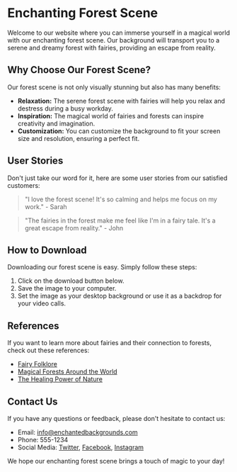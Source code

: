 <!--font:Alegreya-->

# Enchanting Forest Scene

Welcome to our website where you can immerse yourself in a magical world with our enchanting forest scene. Our background will transport you to a serene and dreamy forest with fairies, providing an escape from reality.

## Why Choose Our Forest Scene?

Our forest scene is not only visually stunning but also has many benefits:

- **Relaxation:** The serene forest scene with fairies will help you relax and destress during a busy workday.
- **Inspiration:** The magical world of fairies and forests can inspire creativity and imagination.
- **Customization:** You can customize the background to fit your screen size and resolution, ensuring a perfect fit.

## User Stories

Don't just take our word for it, here are some user stories from our satisfied customers:

> "I love the forest scene! It's so calming and helps me focus on my work." - Sarah

> "The fairies in the forest make me feel like I'm in a fairy tale. It's a great escape from reality." - John

## How to Download

Downloading our forest scene is easy. Simply follow these steps:

1. Click on the download button below.
2. Save the image to your computer.
3. Set the image as your desktop background or use it as a backdrop for your video calls.

## References

If you want to learn more about fairies and their connection to forests, check out these references:

- [Fairy Folklore](#)
- [Magical Forests Around the World](#)
- [The Healing Power of Nature](#)

## Contact Us

If you have any questions or feedback, please don't hesitate to contact us:

- Email: [info@enchantedbackgrounds.com](mailto:info@enchantedbackgrounds.com)
- Phone: 555-1234
- Social Media: [Twitter](#), [Facebook](#), [Instagram](#)

We hope our enchanting forest scene brings a touch of magic to your day!

<!--

Write me content for website with wallpaper which alt text is:

"A dreamy forest scene with fairies"

The name/title of the page should not be 1:1 copy of the alt text but rather a real content of the website which is using this wallpaper.

- Use markdown format 
- Start with heading
- Heading should be short and concise
- The content should look like a real website 
- The website should not be about the wallpaper, wallpaper is just a related background
- Heading should be contain work "wallpaper" or "background"
- Include real sections like references, contact, user stories, etc. use things relevant to the page purpose.
- Feel free to use structure like headings, bullets, numbering, blockquotes, paragraphs, horizontal lines, etc.
- You can use formatting like bold or _italic_
- You can include UTF-8 emojis
- Links should be only #hash anchors (and you can refer to the document itself)
- Do not include images


---


# Enchanting Forest Background for Your Desktop Wallpaper

Welcome to our website where you can find a beautiful and dreamy forest scene with fairies as your desktop wallpaper. This enchanting background will transport you to a magical world every time you turn on your computer.

## Why Choose Our Forest Wallpaper?

Our forest wallpaper is not only visually stunning but also has many benefits:

- **Relaxation:** The serene forest scene with fairies will help you relax and destress during a busy workday.
- **Inspiration:** The magical world of fairies and forests can inspire creativity and imagination.
- **Customization:** You can customize the wallpaper to fit your screen size and resolution, ensuring a perfect fit.

## User Stories

Don't just take our word for it, here are some user stories from our satisfied customers:

> "I love the forest wallpaper! It's so calming and helps me focus on my work." - Sarah

> "The fairies in the forest make me feel like I'm in a fairy tale. It's a great escape from reality." - John

## How to Download

Downloading our forest wallpaper is easy. Simply follow these steps:

1. Click on the download button below.
2. Save the image to your computer.
3. Right-click on the saved image and select "Set as Desktop Background."

## References

If you want to learn more about fairies and their connection to forests, check out these references:

- [Fairy Folklore](#)
- [Magical Forests Around the World](#)
- [The Healing Power of Nature](#)

## Contact Us

If you have any questions or feedback, please don't hesitate to contact us:

- Email: [info@enchantedbackgrounds.com](mailto:info@enchantedbackgrounds.com)
- Phone: 555-1234
- Social Media: [Twitter](#), [Facebook](#), [Instagram](#)

We hope you enjoy our enchanting forest background as much as we do!


---


Heading should not include word "wallpaper". The website should not be about the wallpaper itself, wallpaper is just a related background, rewrite whole content.


---


# Enter a Magical World with Our Enchanting Forest Scene

Welcome to our website where you can immerse yourself in a magical world with our enchanting forest scene. Our background will transport you to a serene and dreamy forest with fairies, providing an escape from reality.

## Why Choose Our Forest Scene?

Our forest scene is not only visually stunning but also has many benefits:

- **Relaxation:** The serene forest scene with fairies will help you relax and destress during a busy workday.
- **Inspiration:** The magical world of fairies and forests can inspire creativity and imagination.
- **Customization:** You can customize the background to fit your screen size and resolution, ensuring a perfect fit.

## User Stories

Don't just take our word for it, here are some user stories from our satisfied customers:

> "I love the forest scene! It's so calming and helps me focus on my work." - Sarah

> "The fairies in the forest make me feel like I'm in a fairy tale. It's a great escape from reality." - John

## How to Download

Downloading our forest scene is easy. Simply follow these steps:

1. Click on the download button below.
2. Save the image to your computer.
3. Set the image as your desktop background or use it as a backdrop for your video calls.

## References

If you want to learn more about fairies and their connection to forests, check out these references:

- [Fairy Folklore](#)
- [Magical Forests Around the World](#)
- [The Healing Power of Nature](#)

## Contact Us

If you have any questions or feedback, please don't hesitate to contact us:

- Email: [info@enchantedbackgrounds.com](mailto:info@enchantedbackgrounds.com)
- Phone: 555-1234
- Social Media: [Twitter](#), [Facebook](#), [Instagram](#)

We hope our enchanting forest scene brings a touch of magic to your day!

-->
